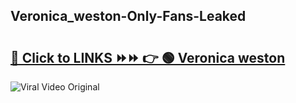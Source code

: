
 ## Veronica_weston-Only-Fans-Leaked

# <h2><a href="https://clipsfans.com/Veronica_weston&ref=git">🔗 Click to LINKS ⏩⏩ 👉 🟢 Veronica weston </a></h2>

<a href="https://clipsfans.com/Veronica_weston&ref=git" rel="nofollow" data-target="animated-image.originalLink"><img src="https://i.ibb.co.com/xMMVF88/686577567.gif" alt="Viral Video Original" style="max-width: 100%; display: inline-block;" data-target="animated-image.originalImage"></a>
